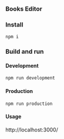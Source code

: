### Books Editor

### Install
```
npm i
```

### Build and run

#### Development
```
npm run development
```

#### Production
```
npm run production
```

#### Usage
http://localhost:3000/
